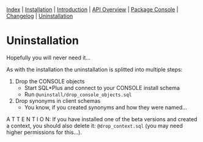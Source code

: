 <!-- nav -->

[Index](README.md)
| [Installation](installation.md)
| [Introduction](introduction.md)
| [API Overview](api-overview.md)
| [Package Console](package-console.md)
| [Changelog](changelog.md)
| [Uninstallation](uninstallation.md)

<!-- navstop -->

# Uninstallation

Hopefully you will never need it...

As with the installation the uninstallation is splitted into multiple steps:

1. Drop the CONSOLE objects
    - Start SQL*Plus and connect to your CONSOLE install schema
    - Run `@uninstall/drop_console_objects.sql`
2. Drop synonyms in client schemas
    - You know, if you created synonyms and how they were named...

A T T E N T I O N: If you have installed one of the beta versions and created a
context, you should also delete it: `@drop_context.sql` (you may need higher
permissions for this...).
